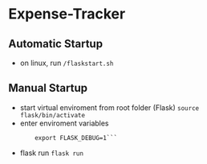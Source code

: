 # Expense-Tracker

## Automatic Startup
- on linux, run
    ```/flaskstart.sh```

## Manual Startup
- start virtual enviroment from root folder (Flask)
      ```source flask/bin/activate```
- enter enviroment variables
    ``` export FLASK_APP=run.py
        export FLASK_DEBUG=1```
- flask run
    ```flask run```

